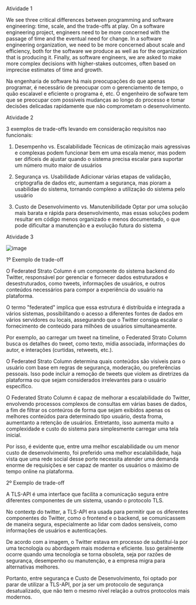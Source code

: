Atividade 1

We see three critical differences between programming and software engineering: time, scale, and the trade-offs at play. On a software engineering project, engineers need to be more concerned with the passage of time and the eventual need for change. In a software engineering organization, we need to be more concerned about scale and efficiency, both for the software we produce as well as for the organization that is producing it. Finally, as software engineers, we are asked to make more complex decisions with higher-stakes outcomes, often based on imprecise estimates of time and growth.

Na engenharia de software há mais preocupações do que apenas programar, é necessário de preocupar com o gerenciamento de tempo, o quão escalavel e eficiente o programa é, etc. O engenheiro de sofware tem que se preocupar com possiveis mudanças ao longo do processo e tomar decisões delicadas rapidamente que não comprometam o desenvolvimento.




Atividade 2


3 exemplos de trade-offs levando em consideração requisitos nao funcionais:

1. Desempenho vs. Escalabilidade
Técnicas de otimização mais agressivas e complexas podem funcionar bem em uma escala menor, mas podem ser difíceis de ajustar quando o sistema precisa escalar para suportar um número muito maior de usuários

2. Segurança vs. Usabilidade
Adicionar várias etapas de validação, criptografia de dados etc, aumentam a segurança, mas pioram a usabilidae do sistema, tornando complexo a utilização do sistema pelo usuário 

3. Custo de Desenvolvimento vs. Manutenibilidade
Optar por uma solução mais barata e rápida para desenvolvimento, mas essas soluções podem resultar em código menos organizado e menos documentado, o que pode dificultar a manutenção e a evolução futura do sistema




Atividade 3

![image](https://github.com/user-attachments/assets/4efee842-3075-480d-a657-190d03858a6e)


1º Exemplo de trade-off
 
O Federated Strato Column é um componente do sistema backend do Twitter, responsável por gerenciar e fornecer dados estruturados e desestruturados, como tweets, informações de usuários, e outros conteúdos necessários para compor a experiência do usuário na plataforma.

O termo "federated" implica que essa estrutura é distribuída e integrada a vários sistemas, possibilitando o acesso a diferentes fontes de dados em vários servidores ou locais, assegurando que o Twitter consiga escalar o fornecimento de conteúdo para milhões de usuários simultaneamente.

Por exemplo, ao carregar um tweet na timeline, o Federated Strato Column busca os detalhes do tweet, como texto, mídia associada, informações do autor, e interações (curtidas, retweets, etc.).

O Federated Strato Column determina quais conteúdos são visíveis para o usuário com base em regras de segurança, moderação, ou preferências pessoais. Isso pode incluir a remoção de tweets que violem as diretrizes da plataforma ou que sejam considerados irrelevantes para o usuário específico.

O Federated Strato Column é capaz de melhorar a escalabilidade do Twitter, envolvendo processos complexos de consultas em várias bases de dados, a fim de filtrar os conteúros de forma que sejam exibidos apenas os melhores conteúdos para determinado tipo usuário, desta froma, aumentanto a retenção de usuários. Entretanto, isso aumenta muito a complexidade e custo do sistema para simplesmente carregar uma tela inicial.

Por isso, é evidente que, entre uma melhor escalabilidade ou um menor custo de desenvolvimento, foi preferido uma melhor escalabilidade, haja vista que uma rede social desse porte necessita atender uma demanda enorme de requisições e ser capaz de manter os usuários o máximo de tempo online na plataforma.




2º Exemplo de trade-off

A TLS-API é uma interface que facilita a comunicação segura entre diferentes componentes de um sistema, usando o protocolo TLS. 

No contextp do twitter, a TLS-API era usada para permitir que os diferentes componentes do Twitter, como o frontend e o backend, se comunicassem de maneira segura, especialmente ao lidar com dados sensíveis, como informações de usuários e autenticações.

De acordo com a imagem, o Twitter estava em processo de substituí-la por uma tecnologia ou abordagem mais moderna e eficiente. Isso geralmente ocorre quando uma tecnologia se torna obsoleta, seja por razões de segurança, desempenho ou manutenção, e a empresa migra para alternativas melhores.

Portanto, entre segurança e Custo de Desenvolvimento, foi optado por parar de utilizar a TLS-API, por ja ser um protocolo de segurança desatualizado, que não tem o mesmo nivel relação a outros protocolos mais modernos.  
